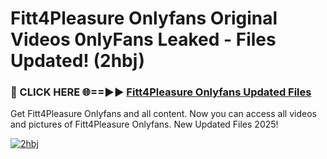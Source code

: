 # Fitt4Pleasure Onlyfans Original Videos 0nlyFans Leaked - Files Updated! (2hbj)

<h3>🔴 CLICK HERE 🌐==►► <a href="https://tinyurl.com/ehrbuxhb" rel="nofollow">Fitt4Pleasure Onlyfans Updated Files</a></h3>

Get Fitt4Pleasure Onlyfans and all content. Now you can access all videos and pictures of Fitt4Pleasure Onlyfans. New Updated Files 2025!

[![2hbj](https://i.imgur.com/lVYEuWS.gif)](https://tinyurl.com/ehrbuxhb)
